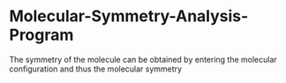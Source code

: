 # Molecular-Symmetry-Analysis-Program
The symmetry of the molecule can be obtained by entering the molecular configuration and thus the molecular symmetry
